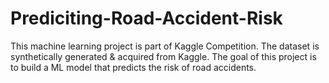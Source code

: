 # Prediciting-Road-Accident-Risk
This machine learning project is part of Kaggle Competition. The dataset is synthetically generated &amp; acquired from Kaggle. The goal of this project is to build a ML model that predicts the risk of road accidents.
